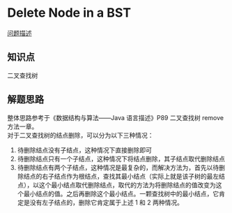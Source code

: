# Delete Node in a BST

[问题描述](https://leetcode.com/problems/delete-node-in-a-bst/)

## 知识点

二叉查找树

## 解题思路

整体思路参考于《数据结构与算法——Java 语言描述》P89 二叉查找树 remove 方法一章。  
对于二叉查找树的结点删除，可以分为以下三种情况：

1. 待删除结点没有子结点，这种情况下直接删除即可
2. 待删除结点只有一个子结点，这种情况下将结点删除，其子结点取代删除结点
3. 待删除结点有两个子结点，这种情况是最复杂的，而解决方法为，首先以待删除结点的右子结点作为根结点，查找其最小结点（实际上就是该子树的最左结点），以这个最小结点取代删除结点，取代的方法为将删除结点的值改变为这个最小结点的值。之后再删除这个最小结点。一颗查找树中的最小结点，它肯定是没有左子结点的，删除它肯定属于上述 1 和 2 两种情况。
